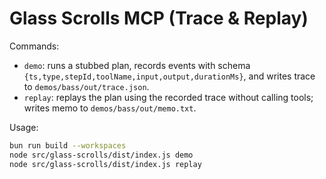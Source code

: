 # Glass Scrolls MCP (Trace & Replay)

Commands:

- `demo`: runs a stubbed plan, records events with schema `{ts,type,stepId,toolName,input,output,durationMs}`, and
  writes trace to `demos/bass/out/trace.json`.
- `replay`: replays the plan using the recorded trace without calling tools; writes memo to `demos/bass/out/memo.txt`.

Usage:

```bash
bun run build --workspaces
node src/glass-scrolls/dist/index.js demo
node src/glass-scrolls/dist/index.js replay
```
